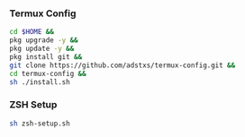 ### Termux Config

```bash
cd $HOME &&
pkg upgrade -y &&
pkg update -y &&
pkg install git &&
git clone https://github.com/adstxs/termux-config.git &&
cd termux-config &&
sh ./install.sh
```

### ZSH Setup
```bash
sh zsh-setup.sh
```
